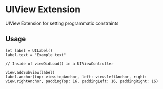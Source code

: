 # UIView Extension

UIView Extension for setting programmatic constraints

## Usage

```
let label = UILabel()
label.text = "Example text"

// Inside of viewDidLoad() in a UIViewController

view.addSubview(label)
label.anchor(top: view.topAnchor, left: view.leftAnchor, right: view.rightAnchor, paddingTop: 16, paddingLeft: 16, paddingRight: 16)

```
